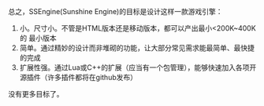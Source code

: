 总之，SSEngine(Sunshine Engine)的目标是设计这样一款游戏引擎：

1. 小。尺寸小。不管是HTML版本还是移动版本，都可以产出最小<200K~400K的 最小版本
2. 简单。通过精妙的设计而非堆砌的功能，让大部分常见需求能最简单、最快捷的完成
3. 扩展性强。通过Lua或C++的扩展（应当有一个包管理），能够快速加入各项开源插件（许多插件都将在github发布）

没有更多目标了。